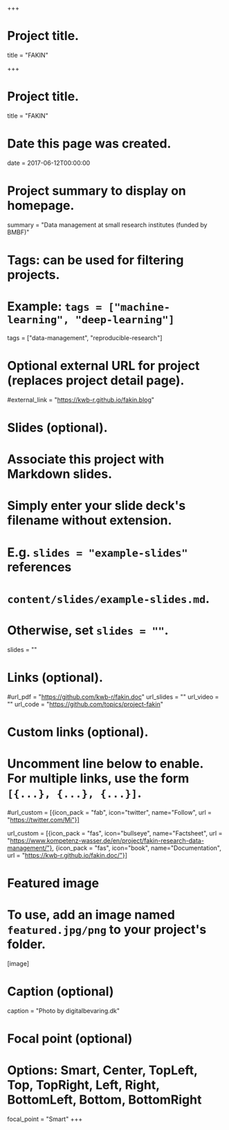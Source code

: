 +++
# Project title.
title = "FAKIN"

+++
# Project title.
title = "FAKIN"

# Date this page was created.
date = 2017-06-12T00:00:00

# Project summary to display on homepage.
summary = "Data management at small research institutes (funded by BMBF)"

# Tags: can be used for filtering projects.
# Example: `tags = ["machine-learning", "deep-learning"]`
tags = ["data-management", "reproducible-research"]

# Optional external URL for project (replaces project detail page).
#external_link = "https://kwb-r.github.io/fakin.blog"

# Slides (optional).
#   Associate this project with Markdown slides.
#   Simply enter your slide deck's filename without extension.
#   E.g. `slides = "example-slides"` references 
#   `content/slides/example-slides.md`.
#   Otherwise, set `slides = ""`.
slides = ""

# Links (optional).
#url_pdf = "https://github.com/kwb-r/fakin.doc"
url_slides = ""
url_video = ""
url_code = "https://github.com/topics/project-fakin"

# Custom links (optional).
#   Uncomment line below to enable. For multiple links, use the form `[{...}, {...}, {...}]`.
#url_custom = [{icon_pack = "fab", icon="twitter", name="Follow", url = "https://twitter.com/Mi"}]


url_custom = [{icon_pack = "fas", icon="bullseye", name="Factsheet", url = "https://www.kompetenz-wasser.de/en/project/fakin-research-data-management/"}, {icon_pack = "fas", icon="book", name="Documentation", url = "https://kwb-r.github.io/fakin.doc/"}]


# Featured image
# To use, add an image named `featured.jpg/png` to your project's folder. 
[image]
  # Caption (optional)
  caption = "Photo by digitalbevaring.dk"
  
  # Focal point (optional)
  # Options: Smart, Center, TopLeft, Top, TopRight, Left, Right, BottomLeft, Bottom, BottomRight
  focal_point = "Smart"
+++
